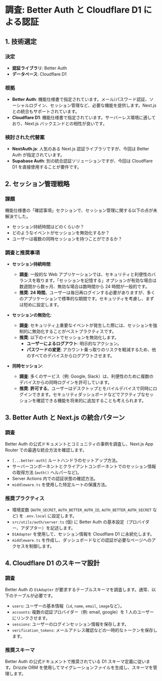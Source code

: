 # 調査: Better Auth と Cloudflare D1 による認証

## 1. 技術選定

### 決定

- **認証ライブラリ**: Better Auth
- **データベース**: Cloudflare D1

### 根拠

- **Better Auth**: 機能仕様書で指定されています。メール/パスワード認証、ソーシャルログイン、セッション管理など、必要な機能を提供します。Next.js との統合もサポートされています。
- **Cloudflare D1**: 機能仕様書で指定されています。サーバーレス環境に適しており、Next.js バックエンドとの相性が良いです。

### 検討された代替案

- **NextAuth.js**: 人気のある Next.js 認証ライブラリですが、今回は Better Auth が指定されています。
- **Supabase Auth**: 別の統合認証ソリューションですが、今回は Cloudflare D1 を直接使用することが要件です。

## 2. セッション管理戦略

### 課題

機能仕様書の「確認事項」セクションで、セッション管理に関する以下の点が未解決でした。

- セッション持続時間はどのくらいか？
- どのようなイベントがセッションを無効化するか？
- ユーザーは複数の同時セッションを持つことができるか？

### 調査と推奨事項

- **セッション持続時間**:

  - **調査**: 一般的な Web アプリケーションでは、セキュリティと利便性のバランスを取ります。「セッションを記憶する」オプションが有効な場合は数週間から数ヶ月、無効な場合は数時間から 24 時間が一般的です。
  - **推奨**: **24 時間**。ユーザーは毎日再ログインする必要がありますが、多くのアプリケーションで標準的な期間です。セキュリティを考慮し、まずは短めに設定します。

- **セッションの無効化**:

  - **調査**: セキュリティ上重要なイベントが発生した際には、セッションを強制的に無効化することがベストプラクティスです。
  - **推奨**: 以下のイベントでセッションを無効化します。
    - **ユーザーによるログアウト**: 明示的なアクション。
    - **パスワードの変更**: アカウント乗っ取りのリスクを軽減するため、他のすべてのデバイスからログアウトさせます。

- **同時セッション**:
  - **調査**: 多くのサービス（例: Google, Slack）は、利便性のために複数のデバイスからの同時ログインを許可しています。
  - **推奨**: **許可する**。ユーザーはデスクトップとモバイルデバイスで同時にログインできます。セキュリティダッシュボードなどでアクティブなセッションを確認できる機能を将来的に追加することも考えられます。

## 3. Better Auth と Next.js の統合パターン

### 調査

Better Auth の公式ドキュメントとコミュニティの事例を調査し、Next.js App Router での最適な統合方法を確認します。

- `[...better-auth]` ルートハンドラのセットアップ方法。
- サーバーコンポーネントとクライアントコンポーネントでのセッション情報の取得方法 (`auth()` ヘルパーなど)。
- Server Actions 内での認証状態の確認方法。
- `middleware.ts` を使用した特定ルートの保護方法。

### 推奨プラクティス

- 環境変数 (`AUTH_SECRET`, `AUTH_BETTER_AUTH_ID`, `AUTH_BETTER_AUTH_SECRET` など) を `.env.local` に設定します。
- `src/utils/auth/server.ts` (仮) に Better Auth の基本設定（プロバイダー、アダプター）を記述します。
- `D1Adapter` を使用して、セッション情報を Cloudflare D1 に永続化します。
- `middleware.ts` を作成し、ダッシュボードなどの認証が必要なページへのアクセスを制御します。

## 4. Cloudflare D1 のスキーマ設計

### 調査

Better Auth の `D1Adapter` が要求するテーブルスキーマを調査します。通常、以下のテーブルが必要です。

- `users`: ユーザーの基本情報（`id`, `name`, `email`, `image`など）。
- `accounts`: 複数の認証プロバイダー（例: email, google）を 1 人のユーザーにリンクさせます。
- `sessions`: ユーザーのログインセッション情報を保存します。
- `verification_tokens`: メールアドレス確認などの一時的なトークンを保存します。

### 推奨スキーマ

Better Auth の公式ドキュメントで推奨されている D1 スキーマ定義に従います。Drizzle ORM を使用してマイグレーションファイルを生成し、スキーマを管理します。

